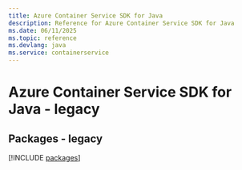 ```yaml
---
title: Azure Container Service SDK for Java
description: Reference for Azure Container Service SDK for Java
ms.date: 06/11/2025
ms.topic: reference
ms.devlang: java
ms.service: containerservice
---
```

# Azure Container Service SDK for Java - legacy
## Packages - legacy
[!INCLUDE [packages](container-service-index.md)]